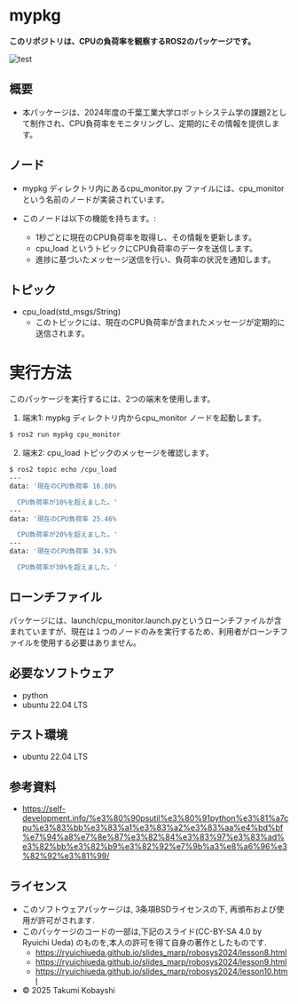 # mypkg
**このリポジトリは、CPUの負荷率を観察するROS2のパッケージです。**

![test](https://github.com/Chinatsu0131/robosys2024-ros2/actions/workflows/test.yml/badge.svg)

## 概要
- 本パッケージは、2024年度の千葉工業大学ロボットシステム学の課題2として制作され、CPU負荷率をモニタリングし、定期的にその情報を提供します。


## ノード
- mypkg ディレクトリ内にあるcpu_monitor.py ファイルには、cpu_monitor という名前のノードが実装されています。

- このノードは以下の機能を持ちます。:
    - 1秒ごとに現在のCPU負荷率を取得し、その情報を更新します。
    - cpu_load というトピックにCPU負荷率のデータを送信します。
    - 進捗に基づいたメッセージ送信を行い、負荷率の状況を通知します。

## トピック
- cpu_load(std_msgs/String)
  - このトピックには、現在のCPU負荷率が含まれたメッセージが定期的に送信されます。
  
# 実行方法
このパッケージを実行するには、2つの端末を使用します。
1. 端末1: mypkg ディレクトリ内からcpu_monitor ノードを起動します。
```bash
$ ros2 run mypkg cpu_monitor
```
2. 端末2: cpu_load トピックのメッセージを確認します。
```bash
$ ros2 topic echo /cpu_load
---
data: '現在のCPU負荷率 16.80%

  CPU負荷率が10%を超えました。'
---
data: '現在のCPU負荷率 25.46%

  CPU負荷率が20%を超えました。'
---
data: '現在のCPU負荷率 34.93%

  CPU負荷率が30%を超えました。'
```

## ローンチファイル
パッケージには、launch/cpu_monitor.launch.pyというローンチファイルが含まれていますが、現在は１つのノードのみを実行するため、利用者がローンチファイルを使用する必要はありません。

## 必要なソフトウェア
- python 
- ubuntu 22.04 LTS

## テスト環境
- ubuntu 22.04 LTS

## 参考資料
- https://self-development.info/%e3%80%90psutil%e3%80%91python%e3%81%a7cpu%e3%83%bb%e3%83%a1%e3%83%a2%e3%83%aa%e4%bd%bf%e7%94%a8%e7%8e%87%e3%82%84%e3%83%97%e3%83%ad%e3%82%bb%e3%82%b9%e3%82%92%e7%9b%a3%e8%a6%96%e3%82%92%e3%81%99/

## ライセンス
- このソフトウェアパッケージは, 3条項BSDライセンスの下, 再頒布および使用が許可がされます.
- このパッケージのコードの一部は,下記のスライド(CC-BY-SA 4.0 by Ryuichi Ueda) のものを,本人の許可を得て自身の著作としたものです.
    - https://ryuichiueda.github.io/slides_marp/robosys2024/lesson8.html
    - https://ryuichiueda.github.io/slides_marp/robosys2024/lesson9.html
    - https://ryuichiueda.github.io/slides_marp/robosys2024/lesson10.html
- © 2025 Takumi Kobayshi
